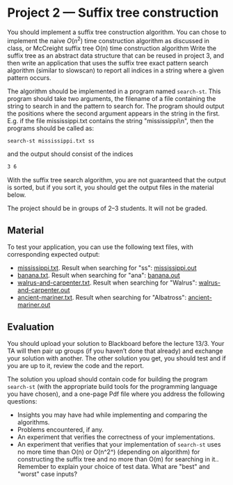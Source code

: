 # Project 2 — Suffix tree construction

You should implement a suffix tree construction algorithm. You can chose to implement the naive $O(n^2)$ time construction algorithm as discussed in class, or McCreight suffix tree O(n) time construction algorithm Write the suffix tree as an abstract data structure that can be reused in project 3, and then write an application that uses the suffix tree exact pattern search algorithm (similar to slowscan) to report all indices in a string where a given pattern occurs.

The algorithm should be implemented in a program named `search-st`. This program should take two arguments, the filename of a file containing the string to search in and the pattern to search for. The program should output the positions where the second argument appears in the string in the first. E.g. if the file mississippi.txt contains the string "mississippi\n", then the programs should be called as:

```sh
search-st mississippi.txt ss
```

and the output should consist of the indices

```sh
3 6
```

With the suffix tree search algorithm, you are not guaranteed that the output is sorted, but if you sort it, you should get the output files in the material below.

The project should be in groups of 2–3 students. It will not be graded.

## Material 

To test your application, you can use the following text files, with corresponding expected output:

* [mississippi.txt](mississippi.txt). Result when searching for "ss": [mississippi.out](mississippi.out)
* [banana.txt](banana.txt). Result when searching for "ana": [banana.out](banana.out)
* [walrus-and-carpenter.txt](walrus-and-carpenter.txt). Result when searching for "Walrus": [walrus-and-carpenter.out](walrus-and-carpenter.out)
* [ancient-mariner.txt](ancient-mariner.txt). Result when searching for "Albatross": [ancient-mariner.out](ancient-mariner.out)

## Evaluation

You should upload your solution to Blackboard before the lecture  13/3. Your TA will then pair up groups (if you haven’t done that already) and exchange your solution with another. The other solution you get, you should test and if you are up to it, review the code and the report.

The solution you upload should contain code for building the program `search-st` (with the appropriate build tools for the programming language you have chosen), and a one-page Pdf file where you address the following questions:

* Insights you may have had while implementing and comparing the algorithms.
* Problems encountered, if any.
* An experiment that verifies the correctness of your implementations.
* An experiment that verifies that your implementation of `search-st` uses no more time than O(n) or O(n^2^) (depending on algorithm) for constructing the suffix tree and no more than O(m) for searching in it.. Remember to explain your choice of test data. What are "best" and "worst" case inputs?
